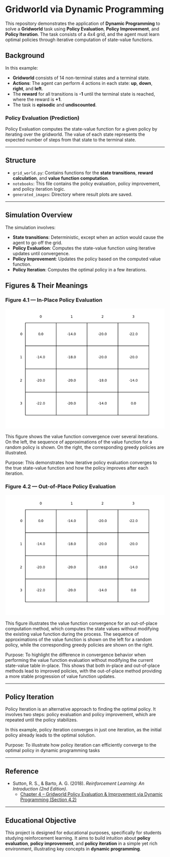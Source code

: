 # Gridworld via Dynamic Programming

This repository demonstrates the application of **Dynamic Programming** to solve a **Gridworld** task using **Policy Evaluation**, **Policy Improvement**, and **Policy Iteration**. The task consists of a 4x4 grid, and the agent must learn optimal policies through iterative computation of state-value functions.

## Background

In this example:

* **Gridworld** consists of 14 non-terminal states and a terminal state.
* **Actions**: The agent can perform 4 actions in each state: **up**, **down**, **right**, and **left**.
* The **reward** for all transitions is **-1** until the terminal state is reached, where the reward is **+1**.
* The task is **episodic** and **undiscounted**.

### Policy Evaluation (Prediction)

Policy Evaluation computes the state-value function for a given policy by iterating over the gridworld. The value of each state represents the expected number of steps from that state to the terminal state.

---

## Structure

* `grid_world.py`: Contains functions for the **state transitions**, **reward calculation**, and **value function computation**.
* `notebooks`: This file contains the policy evaluation, policy improvement, and policy iteration logic.
* `generated_images`: Directory where result plots are saved.

---

## Simulation Overview

The simulation involves:

* **State transitions**: Deterministic, except when an action would cause the agent to go off the grid.
* **Policy Evaluation**: Computes the state-value function using iterative updates until convergence.
* **Policy Improvement**: Updates the policy based on the computed value function.
* **Policy Iteration**: Computes the optimal policy in a few iterations.

## Figures & Their Meanings

### Figure 4.1 —  In-Place Policy Evaluation

![figure_4_1_in_place.png](gridworld-dp/generated_images/figure_4_1_in_place.png)

This figure shows the value function convergence over several iterations. On the left, the sequence of approximations of the value function for a random policy is shown. On the right, the corresponding greedy policies are illustrated.

Purpose: This demonstrates how iterative policy evaluation converges to the true state-value function and how the policy improves after each iteration.



### Figure 4.2 — Out-of-Place Policy Evaluation

![figure_4_1_out_place.png](gridworld-dp/generated_images/figure_4_1_out_place.png) 

This figure illustrates the value function convergence for an out-of-place computation method, which computes the state values without modifying the existing value function during the process. The sequence of approximations of the value function is shown on the left for a random policy, while the corresponding greedy policies are shown on the right.

Purpose: To highlight the difference in convergence behavior when performing the value function evaluation without modifying the current state-value table in-place. This shows that both in-place and out-of-place methods lead to improved policies, with the out-of-place method providing a more stable progression of value function updates.

---

## Policy Iteration

Policy Iteration is an alternative approach to finding the optimal policy. It involves two steps: policy evaluation and policy improvement, which are repeated until the policy stabilizes.

In this example, policy iteration converges in just one iteration, as the initial policy already leads to the optimal solution.

Purpose: To illustrate how policy iteration can efficiently converge to the optimal policy in dynamic programming tasks

---

## Reference



* Sutton, R. S., & Barto, A. G. (2018). *Reinforcement Learning: An Introduction (2nd Edition)*.
  * [Chapter 4 – Gridworld Policy Evaluation & Improvement via Dynamic Programming (Section 4.2)](http://incompleteideas.net/book/RLbook2020.pdf#page=85)
 

---

## Educational Objective

This project is designed for educational purposes, specifically for students studying reinforcement learning. It aims to build intuition about **policy evaluation**, **policy improvement**, and **policy iteration** in a simple yet rich environment, illustrating key concepts in **dynamic programming**.


